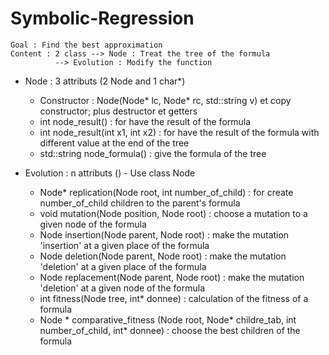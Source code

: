 # Symbolic-Regression
	Goal : Find the best approximation
	Content : 2 class --> Node : Treat the tree of the formula
			  --> Evolution : Modify the function


- Node : 3 attributs (2 Node and 1 char*)
	- Constructor : Node(Node* lc, Node* rc, std::string v) et copy constructor; plus destructor et getters
	- int node_result() : for have the result of the formula
	- int node_result(int x1, int x2) : for have the result of the formula with different value at the end of the tree
	- std::string node_formula() : give the formula of the tree

- Evolution : n attributs () - Use class Node
	- Node* replication(Node root, int number_of_child) : for create number_of_child children to the parent's formula
	- void mutation(Node position, Node root) : choose a mutation to a given node of the formula
	- Node insertion(Node parent, Node root) : make the mutation 'insertion' at a given place of the formula
	- Node deletion(Node parent, Node root) : make the mutation 'deletion' at a given place of the formula
	- Node replacement(Node parent, Node root) : make the mutation 'deletion' at a given node of the formula
	- int fitness(Node tree, int* donnee) : calculation of the fitness of a formula
	- Node * comparative_fitness (Node root, Node* childre_tab, int number_of_child, int* donnee) : choose the best children of the formula